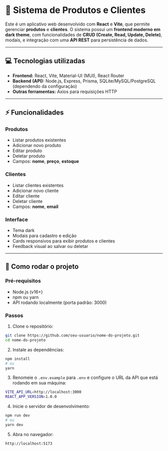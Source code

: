 # 🛒 Sistema de Produtos e Clientes

Este é um aplicativo web desenvolvido com **React** e **Vite**, que permite gerenciar **produtos** e **clientes**. O sistema possui um **frontend moderno em dark theme**, com funcionalidades de **CRUD (Create, Read, Update, Delete)**, modais, e integração com uma **API REST** para persistência de dados.

---

## 💻 Tecnologias utilizadas

- **Frontend:** React, Vite, Material-UI (MUI), React Router  
- **Backend (API):** Node.js, Express, Prisma, SQLite/MySQL/PostgreSQL (dependendo da configuração)  
- **Outras ferramentas:** Axios para requisições HTTP  

---

## ⚡ Funcionalidades

### Produtos
- Listar produtos existentes
- Adicionar novo produto
- Editar produto
- Deletar produto
- Campos: **nome**, **preço**, **estoque**

### Clientes
- Listar clientes existentes
- Adicionar novo cliente
- Editar cliente
- Deletar cliente
- Campos: **nome**, **email**

### Interface
- Tema dark
- Modais para cadastro e edição
- Cards responsivos para exibir produtos e clientes
- Feedback visual ao salvar ou deletar

---

## 🚀 Como rodar o projeto

### Pré-requisitos
- Node.js (v16+)
- npm ou yarn
- API rodando localmente (porta padrão: 3000)

### Passos
1. Clone o repositório:

```bash
git clone https://github.com/seu-usuario/nome-do-projeto.git
cd nome-do-projeto
```

2. Instale as dependências:

```bash
npm install
# ou
yarn
```

3. Renomeie o `.env.example` para `.env` e configure o URL da API que está rodando em sua máquina:

```bash
VITE_API_URL=http://localhost:3000
REACT_APP_VERSION=1.0.0
```

4. Inicie o servidor de desenvolvimento:

```bash
npm run dev
# ou
yarn dev
```

5. Abra no navegador:

```bash
http://localhost:5173
```
